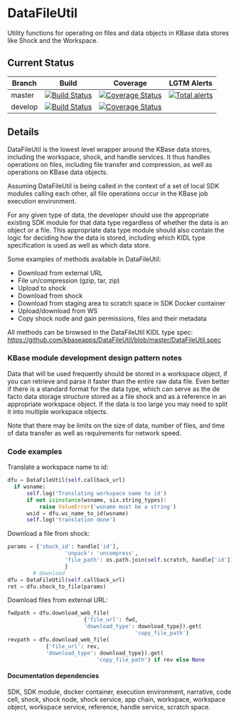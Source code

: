 # DataFileUtil
Utility functions for operating on files and data objects in KBase data stores like Shock and the Workspace.

## Current Status

| Branch  | Build                                                              | Coverage                                                                         | LGTM Alerts                                                     |
| ------- | ------------------------------------------------------------------ | -------------------------------------------------------------------------------- | --------------------------------------------------------------- |
| master  | [![Build Status](https://travis-ci.org/kbaseapps/DataFileUtil.svg?branch=master)](https://travis-ci.org/kbaseapps/DataFileUtil)  | [![Coverage Status](https://coveralls.io/repos/github/kbaseapps/DataFileUtil/badge.svg?branch=master)](https://coveralls.io/github/kbaseapps/DataFileUtil?branch=master)  | [![Total alerts](https://img.shields.io/lgtm/alerts/g/kbaseapps/DataFileUtil.svg?logo=lgtm&logoWidth=18)](https://lgtm.com/projects/g/kbaseapps/DataFileUtil/alerts/)  |
| develop  | [![Build Status](https://travis-ci.org/kbaseapps/DataFileUtil.svg?branch=develop)](https://travis-ci.org/kbaseapps/DataFileUtil)  | [![Coverage Status](https://coveralls.io/repos/github/kbaseapps/DataFileUtil/badge.svg?branch=develop)](https://coveralls.io/github/kbaseapps/DataFileUtil?branch=develop)  |  |

## Details
DataFileUtil is the lowest level wrapper around the KBase data stores, including the workspace, shock, and handle services. It thus handles operations on files, including file transfer and compression, as well as operations on KBase data objects.

Assuming DataFileUtil is being called in the context of a set of local SDK modules calling each other, all file operations occur in the KBase job execution environment.

For any given type of data, the developer should use the appropriate existing SDK module for that data type regardless of whether the data is an object or a file. This appropriate data type module should also contain the logic for deciding how the data is stored, including which KIDL type specification is used as well as which data store.

Some examples of methods available in DataFileUtil:
- Download from external URL
- File un/compression (gzip, tar, zip)
- Upload to shock
- Download from shock
- Download from staging area to scratch space in SDK Docker container
- Upload/download from WS
- Copy shock node and gain permissions, files and their metadata

All methods can be browsed in the DataFileUtil KIDL type spec:
https://github.com/kbaseapps/DataFileUtil/blob/master/DataFileUtil.spec


### KBase module development design pattern notes

Data that will be used frequently should be stored in a workspace object, if you can retrieve and parse it faster than the entire raw data file. Even better if there is a standard format for the data type, which can serve as the de facto data storage structure stored as a file shock and as a reference in an appropriate workspace object. If the data is too large you may need to split it into multiple workspace objects.

Note that there may be limits on the size of data, number of files, and time of data transfer as well as requirements for network speed.

### Code examples

Translate a workspace name to id:
```python
dfu = DataFileUtil(self.callback_url)
  if wsname:
      self.log('Translating workspace name to id')
      if not isinstance(wsname, six.string_types):
          raise ValueError('wsname must be a string')
      wsid = dfu.ws_name_to_id(wsname)
      self.log('translation done')
```

Download a file from shock:
```python
params = {'shock_id': handle['id'],
                  'unpack': 'uncompress',
                  'file_path': os.path.join(self.scratch, handle['id'])
                  }
        # download
dfu = DataFileUtil(self.callback_url)
ret = dfu.shock_to_file(params)
```

Download files from external URL:
```python
fwdpath = dfu.download_web_file(
                        {'file_url': fwd,
                        'download_type': download_type}).get(
                                        'copy_file_path')
revpath = dfu.download_web_file(
            {'file_url': rev,
            'download_type': download_type}).get(
                            'copy_file_path') if rev else None
```





#### Documentation dependencies

SDK, SDK module, docker container, execution environment, narrative, code cell, shock, shock node, shock service, app chain, workspace, workspace object, workspace service, reference, handle service, scratch space.


